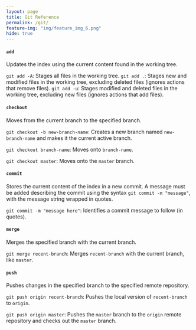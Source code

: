 ```yaml
---
layout: page
title: Git Reference
permalink: /git/
feature-img: "img/feature_img_6.png"
hide: true
---
```


#### `add`

Updates the index using the current content found in the working tree.

`git add -A`: Stages all files in the working tree.
`git add .`: Stages new and modified files in the working tree, excluding deleted files (ignores actions that remove files).
`git add -u`: Stages modified and deleted files in the working tree, excluding new files (ignores actions that add files).

#### `checkout`

Moves from the current branch to the specified branch.

`git checkout -b new-branch-name`: Creates a new branch named `new-branch-name` and makes it the current active branch.

`git checkout branch-name`: Moves onto `branch-name`.

`git checkout master`: Moves onto the `master` branch.

#### `commit`

Stores the current content of the index in a new commit. A message must be added describing the commit using the syntax `git commit -m "message"`, with the message string wrapped in quotes.

`git commit -m "message here"`: Identifies a commit message to follow (in quotes).

#### `merge`

Merges the specified branch with the current branch.

`git merge recent-branch`: Merges `recent-branch` with the current branch, like `master`.

#### `push`

Pushes changes in the specified branch to the specified remote repository.

`git push origin recent-branch`: Pushes the local version of `recent-branch` to `origin`.

`git push origin master`: Pushes the `master` branch to the `origin` remote repository and checks out the `master` branch.